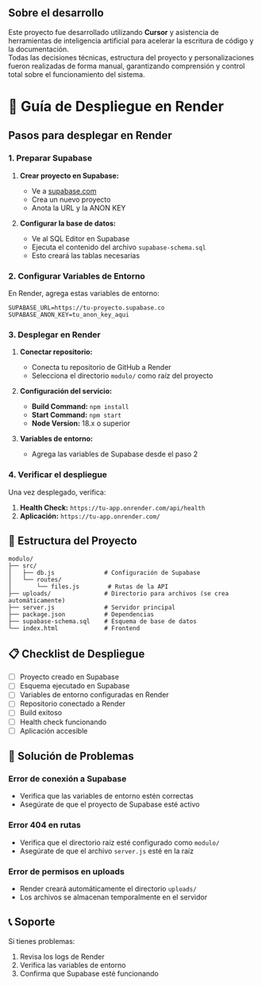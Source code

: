 ## Sobre el desarrollo

Este proyecto fue desarrollado utilizando **Cursor** y asistencia de herramientas de inteligencia artificial para acelerar la escritura de código y la documentación.  
Todas las decisiones técnicas, estructura del proyecto y personalizaciones fueron realizadas de forma manual, garantizando comprensión y control total sobre el funcionamiento del sistema.


# 🚀 Guía de Despliegue en Render

## Pasos para desplegar en Render

### 1. Preparar Supabase

1. **Crear proyecto en Supabase:**
   - Ve a [supabase.com](https://supabase.com)
   - Crea un nuevo proyecto
   - Anota la URL y la ANON KEY

2. **Configurar la base de datos:**
   - Ve al SQL Editor en Supabase
   - Ejecuta el contenido del archivo `supabase-schema.sql`
   - Esto creará las tablas necesarias

### 2. Configurar Variables de Entorno

En Render, agrega estas variables de entorno:

```
SUPABASE_URL=https://tu-proyecto.supabase.co
SUPABASE_ANON_KEY=tu_anon_key_aqui
```

### 3. Desplegar en Render

1. **Conectar repositorio:**
   - Conecta tu repositorio de GitHub a Render
   - Selecciona el directorio `modulo/` como raíz del proyecto

2. **Configuración del servicio:**
   - **Build Command:** `npm install`
   - **Start Command:** `npm start`
   - **Node Version:** 18.x o superior

3. **Variables de entorno:**
   - Agrega las variables de Supabase desde el paso 2

### 4. Verificar el despliegue

Una vez desplegado, verifica:

1. **Health Check:** `https://tu-app.onrender.com/api/health`
2. **Aplicación:** `https://tu-app.onrender.com/`

## 🔧 Estructura del Proyecto

```
modulo/
├── src/
│   ├── db.js              # Configuración de Supabase
│   └── routes/
│       └── files.js        # Rutas de la API
├── uploads/               # Directorio para archivos (se crea automáticamente)
├── server.js              # Servidor principal
├── package.json           # Dependencias
├── supabase-schema.sql    # Esquema de base de datos
└── index.html             # Frontend
```

## 📋 Checklist de Despliegue

- [ ] Proyecto creado en Supabase
- [ ] Esquema ejecutado en Supabase
- [ ] Variables de entorno configuradas en Render
- [ ] Repositorio conectado a Render
- [ ] Build exitoso
- [ ] Health check funcionando
- [ ] Aplicación accesible

## 🐛 Solución de Problemas

### Error de conexión a Supabase
- Verifica que las variables de entorno estén correctas
- Asegúrate de que el proyecto de Supabase esté activo

### Error 404 en rutas
- Verifica que el directorio raíz esté configurado como `modulo/`
- Asegúrate de que el archivo `server.js` esté en la raíz

### Error de permisos en uploads
- Render creará automáticamente el directorio `uploads/`
- Los archivos se almacenan temporalmente en el servidor

## 📞 Soporte

Si tienes problemas:
1. Revisa los logs de Render
2. Verifica las variables de entorno
3. Confirma que Supabase esté funcionando

